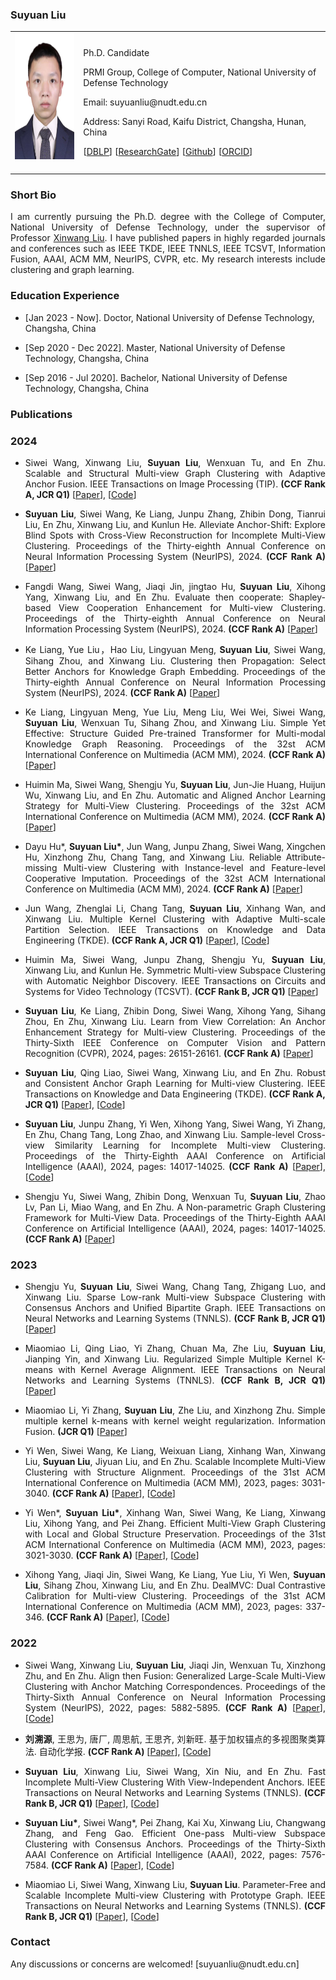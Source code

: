<!-- ## Welcome to GitHub Pages -->

### Suyuan Liu

<table class="imgtable">
  <tr>
    <td>
      <img src="/image.jpg" alt="Suyuan Liu" width="145px" height="201.6px" />&nbsp;
    </td>
    <td align="left">
      <p>Ph.D. Candidate</p>
      <p SuyuanLiu.github.io>PRMI Group, College of Computer, National University of Defense Technology</p>
      <p>Email: suyuanliu@nudt.edu.cn</p>
      <p>Address: Sanyi Road, Kaifu District, Changsha, Hunan, China</p>
      <p>[<a href="https://dblp.org/pid/227/5361.html">DBLP</a>] [<a href="https://www.researchgate.net/profile/Suyuan-Liu-2">ResearchGate</a>] [<a href="https://github.com/Tracesource">Github</a>] [<a href="https://orcid.org/my-orcid?orcid=0000-0003-1481-5393">ORCID</a>]</p>
    </td>
 </tr>
</table>

### Short Bio
  <p align = "justify">I am currently pursuing the Ph.D. degree with the College of Computer, National University of Defense Technology, under the supervisor of Professor <a href="https://xinwangliu.github.io/">Xinwang Liu</a>. I have published papers in highly regarded journals and conferences such as IEEE TKDE, IEEE TNNLS, IEEE TCSVT, Information Fusion, AAAI, ACM MM, NeurIPS, CVPR, etc. My research interests include clustering and graph learning.</p>
  
### Education Experience
<ul>
    <li> 
      <p>[Jan 2023 - Now]. Doctor, National University of Defense Technology, Changsha, China </p>
    </li>
  </ul>
  <ul>
    <li> 
      <p>[Sep 2020 - Dec 2022]. Master, National University of Defense Technology, Changsha, China </p>
    </li>
  </ul>
<ul>
    <li> 
      <p>[Sep 2016 - Jul 2020]. Bachelor, National University of Defense Technology, Changsha, China </p>
    </li>
  </ul>
  

### Publications
### 2024

<ul>
    <li> 
      <p align = "justify"> Siwei Wang, Xinwang Liu, <b>Suyuan Liu</b>, Wenxuan Tu, and En Zhu. Scalable and Structural Multi-view Graph Clustering with Adaptive Anchor Fusion. IEEE Transactions on Image Processing (TIP). <b>(CCF Rank A, JCR Q1)</b> [<a href="https://ieeexplore.ieee.org/document/10643455">Paper</a>], [<a href="https://github.com/wangsiwei2010/SMVAGC-SF">Code</a>] </p>
    </li>
</ul>

<ul>
  <li> 
      <p align = "justify"> <b>Suyuan Liu</b>, Siwei Wang, Ke Liang, Junpu Zhang, Zhibin Dong, Tianrui Liu, En Zhu, Xinwang Liu, and Kunlun He. Alleviate Anchor-Shift: Explore Blind Spots with Cross-View Reconstruction for Incomplete Multi-View Clustering. Proceedings of the Thirty-eighth Annual Conference on Neural Information Processing System (NeurIPS), 2024. <b>(CCF Rank A)</b> [<a href="https://neurips.cc/virtual/2024/poster/96633">Paper</a>] </p>
  </li>
</ul> 

<ul>
  <li> 
      <p align = "justify"> Fangdi Wang, Siwei Wang, Jiaqi Jin, jingtao Hu, <b>Suyuan Liu</b>, Xihong Yang, Xinwang Liu, and En Zhu. Evaluate then cooperate: Shapley-based View Cooperation Enhancement for Multi-view Clustering. Proceedings of the Thirty-eighth Annual Conference on Neural Information Processing System (NeurIPS), 2024. <b>(CCF Rank A)</b> [<a href="https://neurips.cc/virtual/2024/poster/93062">Paper</a>] </p>
  </li>
</ul> 

<ul>
  <li> 
      <p align = "justify"> Ke Liang, Yue Liu，Hao Liu, Lingyuan Meng, <b>Suyuan Liu</b>, Siwei Wang, Sihang Zhou, and Xinwang Liu. Clustering then Propagation: Select Better Anchors for Knowledge Graph Embedding. Proceedings of the Thirty-eighth Annual Conference on Neural Information Processing System (NeurIPS), 2024. <b>(CCF Rank A)</b> [<a href="https://neurips.cc/virtual/2024/poster/96176">Paper</a>] </p>
  </li>
</ul> 

<ul>
    <li> 
      <p align = "justify"> Ke Liang, Lingyuan Meng, Yue Liu, Meng Liu, Wei Wei, Siwei Wang, <b>Suyuan Liu</b>, Wenxuan Tu, Sihang Zhou, and Xinwang Liu. Simple Yet Effective: Structure Guided Pre-trained Transformer for Multi-modal Knowledge Graph Reasoning. Proceedings of the 32st ACM International Conference on Multimedia (ACM MM), 2024. <b>(CCF Rank A)</b> [<a href="https://openreview.net/forum?id=oFsIK2JefP">Paper</a>]</p>
    </li>
</ul>

<ul>
    <li> 
      <p align = "justify"> Huimin Ma, Siwei Wang, Shengju Yu, <b>Suyuan Liu</b>, Jun-Jie Huang, Huijun Wu, Xinwang Liu, and En Zhu. Automatic and Aligned Anchor Learning Strategy for Multi-View Clustering. Proceedings of the 32st ACM International Conference on Multimedia (ACM MM), 2024. <b>(CCF Rank A)</b> [<a href="https://openreview.net/forum?id=TKRqWQVawP">Paper</a>]</p>
    </li>
</ul>

<ul>
    <li> 
      <p align = "justify"> Dayu Hu*, <b>Suyuan Liu*</b>, Jun Wang, Junpu Zhang, Siwei Wang, Xingchen Hu, Xinzhong Zhu, Chang Tang, and Xinwang Liu. Reliable Attribute-missing Multi-view Clustering with Instance-level and Feature-level Cooperative Imputation. Proceedings of the 32st ACM International Conference on Multimedia (ACM MM), 2024. <b>(CCF Rank A)</b> [<a href="https://openreview.net/forum?id=peyB8AbCdY">Paper</a>]</p>
    </li>
</ul>

<ul>
    <li> 
      <p align = "justify"> Jun Wang, Zhenglai Li, Chang Tang, <b>Suyuan Liu</b>, Xinhang Wan, and Xinwang Liu. Multiple Kernel Clustering with Adaptive Multi-scale Partition Selection. IEEE Transactions on Knowledge and Data Engineering (TKDE). <b>(CCF Rank A, JCR Q1)</b> [<a href="https://ieeexplore.ieee.org/abstract/document/10529609">Paper</a>], [<a href="https://github.com/WangJun2023/MPS">Code</a>] </p>
    </li>
</ul>

<ul>
    <li> 
      <p align = "justify"> Huimin Ma, Siwei Wang, Junpu Zhang, Shengju Yu, <b>Suyuan Liu</b>, Xinwang Liu, and Kunlun He. Symmetric Multi-view Subspace Clustering with Automatic Neighbor Discovery. IEEE Transactions on Circuits and Systems for Video Technology (TCSVT). <b>(CCF Rank B, JCR Q1)</b> [<a href="https://ieeexplore.ieee.org/document/10508192/">Paper</a>] </p>
    </li>
</ul>

<ul>
    <li> 
      <p align = "justify"> <b>Suyuan Liu</b>, Ke Liang, Zhibin Dong, Siwei Wang, Xihong Yang, Sihang Zhou, En Zhu, Xinwang Liu. Learn from View Correlation: An Anchor Enhancement Strategy for Multi-view Clustering. Proceedings of the Thirty-Sixth IEEE Conference on Computer Vision and Pattern Recognition (CVPR), 2024,  pages: 26151-26161. <b>(CCF Rank A)</b>  [<a href="https://openaccess.thecvf.com/content/CVPR2024/papers/Liu_Learn_from_View_Correlation_An_Anchor_Enhancement_Strategy_for_Multi-view_CVPR_2024_paper.pdf">Paper</a>] </p>
    </li>
</ul>

<ul>
    <li> 
      <p align = "justify"> <b>Suyuan Liu</b>, Qing Liao, Siwei Wang, Xinwang Liu, and En Zhu. Robust and Consistent Anchor Graph Learning for Multi-view Clustering. IEEE Transactions on Knowledge and Data Engineering (TKDE). <b>(CCF Rank A, JCR Q1)</b> [<a href="https://ieeexplore.ieee.org/abstract/document/10440580/">Paper</a>], [<a href="https://github.com/Tracesource/RCAGL">Code</a>] </p>
    </li>
</ul>

<ul>
    <li> 
      <p align = "justify"> <b>Suyuan Liu</b>, Junpu Zhang, Yi Wen, Xihong Yang, Siwei Wang, Yi Zhang, En Zhu, Chang Tang, Long Zhao, and Xinwang Liu. Sample-level Cross-view Similarity Learning for Incomplete Multi-view Clustering. Proceedings of the Thirty-Eighth AAAI Conference on Artificial Intelligence (AAAI), 2024, pages: 14017-14025. <b>(CCF Rank A)</b> [<a href="https://ojs.aaai.org/index.php/AAAI/article/view/29310">Paper</a>], [<a href="https://github.com/Tracesource/SCSL">Code</a>] </p>
    </li>
</ul>

<ul>
    <li> 
      <p align = "justify"> Shengju Yu, Siwei Wang, Zhibin Dong, Wenxuan Tu, <b>Suyuan Liu</b>, Zhao Lv, Pan Li, Miao Wang, and En Zhu. A Non-parametric Graph Clustering Framework for Multi-View Data. Proceedings of the Thirty-Eighth AAAI Conference on Artificial Intelligence (AAAI), 2024, pages: 14017-14025. <b>(CCF Rank A)</b> [<a href="https://ojs.aaai.org/index.php/AAAI/article/view/29594">Paper</a>]</p>
    </li>
</ul>

### 2023
<ul>
  <li> 
      <p align = "justify"> Shengju Yu, <b>Suyuan Liu</b>, Siwei Wang, Chang Tang, Zhigang Luo, and Xinwang Liu. Sparse Low-rank Multi-view Subspace Clustering with Consensus Anchors and Unified Bipartite Graph. IEEE Transactions on Neural Networks and Learning Systems (TNNLS). <b>(CCF Rank B, JCR Q1)</b> [<a href="https://ieeexplore.ieee.org/abstract/document/10325611">Paper</a>] </p>
  </li>
</ul> 

<ul>
  <li> 
      <p align = "justify"> Miaomiao Li, Qing Liao, Yi Zhang, Chuan Ma, Zhe Liu, <b>Suyuan Liu</b>, Jianping Yin, and Xinwang Liu. Regularized Simple Multiple Kernel K-means with Kernel Average Alignment. IEEE Transactions on Neural Networks and Learning Systems (TNNLS). <b>(CCF Rank B, JCR Q1)</b> [<a href="https://ieeexplore.ieee.org/abstract/document/10195917/">Paper</a>] </p>
  </li>
</ul> 

<ul>
  <li> 
      <p align = "justify"> Miaomiao Li, Yi Zhang, <b>Suyuan Liu</b>, Zhe Liu, and Xinzhong Zhu. Simple multiple kernel k-means with kernel weight regularization. Information Fusion. <b>(JCR Q1)</b> [<a href="https://www.sciencedirect.com/science/article/pii/S156625352300218X">Paper</a>] </p>
  </li>
</ul> 

<ul>
  <li> 
      <p align = "justify">Yi Wen, Siwei Wang, Ke Liang, Weixuan Liang, Xinhang Wan, Xinwang Liu, <b>Suyuan Liu</b>, Jiyuan Liu, and En Zhu. Scalable Incomplete Multi-View Clustering with Structure Alignment. Proceedings of the 31st ACM International Conference on Multimedia (ACM MM), 2023, pages: 3031-3040. <b>(CCF Rank A)</b> [<a href="https://dl.acm.org/doi/abs/10.1145/3581783.3611981">Paper</a>], [<a href="https://github.com/wenyiwy99/SIMVC-SA">Code</a>] </p>
  </li>
</ul> 
  
<ul>
  <li> 
      <p align = "justify">  Yi Wen*, <b>Suyuan Liu*</b>, Xinhang Wan, Siwei Wang, Ke Liang, Xinwang Liu, Xihong Yang, and Pei Zhang. Efficient Multi-View Graph Clustering with Local and Global Structure Preservation. Proceedings of the 31st ACM International Conference on Multimedia (ACM MM), 2023, pages: 3021-3030. <b>(CCF Rank A)</b> [<a href="https://dl.acm.org/doi/abs/10.1145/3581783.3611986">Paper</a>], [<a href="https://github.com/Tracesource/EMVGC-LG">Code</a>] </p>
  </li>
</ul> 

<ul>
  <li> 
      <p align = "justify">  Xihong Yang, Jiaqi Jin, Siwei Wang, Ke Liang, Yue Liu, Yi Wen, <b>Suyuan Liu</b>, Sihang Zhou, Xinwang Liu, and En Zhu. DealMVC: Dual Contrastive Calibration for Multi-view Clustering. Proceedings of the 31st ACM International Conference on Multimedia (ACM MM), 2023, pages: 337-346. <b>(CCF Rank A)</b> [<a href="https://dl.acm.org/doi/abs/10.1145/3581783.3611951">Paper</a>], [<a href="https://github.com/xihongyang1999/DealMVC">Code</a>] </p>
  </li>
</ul> 

### 2022
<ul>
  <li> 
      <p align = "justify"> Siwei Wang, Xinwang Liu, <b>Suyuan Liu</b>, Jiaqi Jin, Wenxuan Tu, Xinzhong Zhu, and En Zhu. Align then Fusion: Generalized Large-Scale Multi-View Clustering with Anchor Matching Correspondences. Proceedings of the Thirty-Sixth Annual Conference on Neural Information Processing System (NeurIPS), 2022, pages: 5882-5895. <b>(CCF Rank A)</b> [<a href="https://arxiv.org/pdf/2205.15075.pdf">Paper</a>], [<a href="https://github.com/wangsiwei2010/NeurIPS22-FMVACC">Code</a>] </p>
  </li>
</ul> 

<ul>
  <li> 
      <p align = "justify"> <b>刘溯源</b>, 王思为, 唐厂, 周思航, 王思齐, 刘新旺. 基于加权锚点的多视图聚类算法. 自动化学报. <b>(CCF Rank A)</b> [<a href="http://aas.net.cn/cn/article/doi/10.16383/j.aas.c220531">Paper</a>], [<a href="https://github.com/Tracesource/MVC-WA">Code</a>] </p>
  </li>
</ul> 

<ul>
  <li> 
      <p align = "justify"> <b>Suyuan Liu</b>, Xinwang Liu, Siwei Wang, Xin Niu, and En Zhu. Fast Incomplete Multi-View Clustering With View-Independent Anchors. IEEE Transactions on Neural Networks and Learning Systems (TNNLS). <b>(CCF Rank B, JCR Q1)</b> [<a href="https://ieeexplore.ieee.org/document/9982492/">Paper</a>], [<a href="https://github.com/Tracesource/FIMVC-VIA">Code</a>] </p>
  </li>
</ul> 

<ul>
  <li> 
      <p align = "justify"> <b>Suyuan Liu*</b>, Siwei Wang*, Pei Zhang, Kai Xu, Xinwang Liu, Changwang Zhang, and Feng Gao. Efficient One-pass Multi-view Subspace Clustering with Consensus Anchors. Proceedings of the Thirty-Sixth AAAI Conference on Artificial Intelligence (AAAI), 2022, pages: 7576-7584. <b>(CCF Rank A)</b> [<a href="https://ojs.aaai.org/index.php/AAAI/article/view/20723">Paper</a>], [<a href="https://github.com/Tracesource/EOMSC-CA">Code</a>] </p>
  </li>
</ul> 
  
<ul>
  <li> 
      <p align = "justify"> Miaomiao Li, Siwei Wang, Xinwang Liu, <b>Suyuan Liu</b>. Parameter-Free and Scalable Incomplete Multi-view Clustering with Prototype Graph. IEEE Transactions on Neural Networks and Learning Systems (TNNLS). <b>(CCF Rank B, JCR Q1)</b> [<a href="https://ieeexplore.ieee.org/abstract/document/9777866">Paper</a>], [<a href="https://github.com/wangsiwei2010/PSIMVC-PG">Code</a>] </p>
  </li>
</ul> 
  
  
### Contact
<p>Any discussions or concerns are welcomed! [suyuanliu@nudt.edu.cn]</p>
